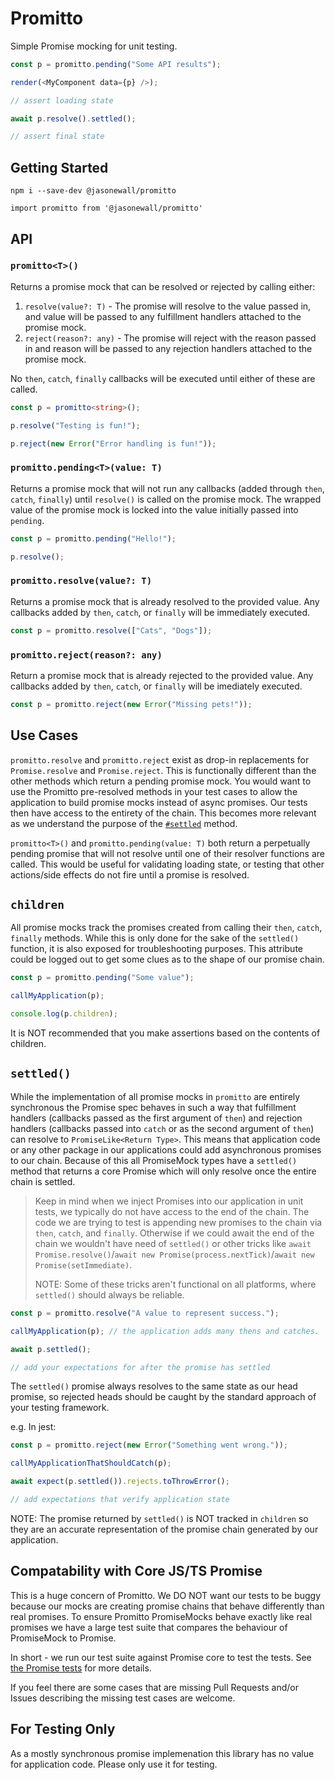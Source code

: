 # Promitto

Simple Promise mocking for unit testing.

```typescript
const p = promitto.pending("Some API results");

render(<MyComponent data={p} />);

// assert loading state

await p.resolve().settled();

// assert final state
```

## Getting Started

`npm i --save-dev @jasonewall/promitto`

`import promitto from '@jasonewall/promitto'`

## API

### `promitto<T>()`

Returns a promise mock that can be resolved or rejected by calling either:

1. `resolve(value?: T)` - The promise will resolve to the value passed in, and value will be passed to any fulfillment handlers attached to the promise mock.
2. `reject(reason?: any)` - The promise will reject with the reason passed in and reason will be passed to any rejection handlers attached to the promise mock.

No `then`, `catch`, `finally` callbacks will be executed until either of these are called.

```ts
const p = promitto<string>();

p.resolve("Testing is fun!");

p.reject(new Error("Error handling is fun!"));
```

### `promitto.pending<T>(value: T)`

Returns a promise mock that will not run any callbacks (added through `then`, `catch`, `finally`) until `resolve()` is called on the promise mock. The wrapped value of the promise mock is locked into the value initially passed into `pending`.

```ts
const p = promitto.pending("Hello!");

p.resolve();
```

### `promitto.resolve(value?: T)`

Returns a promise mock that is already resolved to the provided value. Any callbacks added by `then`, `catch`, or `finally` will be immediately executed.

```ts
const p = promitto.resolve(["Cats", "Dogs"]);
```

### `promitto.reject(reason?: any)`

Return a promise mock that is already rejected to the provided value. Any callbacks added by `then`, `catch`, or `finally` will be imediately executed.

```ts
const p = promitto.reject(new Error("Missing pets!"));
```

## Use Cases

`promitto.resolve` and `promitto.reject` exist as drop-in replacements for `Promise.resolve` and `Promise.reject`. This is functionally different than the other methods which return a pending promise mock. You would want to use the Promitto pre-resolved methods in your test cases to allow the application to build promise mocks instead of async promises. Our tests then have access to the entirety of the chain. This becomes more relevant as we understand the purpose of the [`#settled`](#settled) method.

`promitto<T>()` and `promitto.pending(value: T)` both return a perpetually pending promise that will not resolve until one of their resolver functions are called. This would be useful for validating loading state, or testing that other actions/side effects do not fire until a promise is resolved.

## `children`

All promise mocks track the promises created from calling their `then`, `catch`, `finally` methods. While this is only done for the sake of the `settled()` function, it is also exposed for troubleshooting purposes. This attribute could be logged out to get some clues as to the shape of our promise chain.

```ts
const p = promitto.pending("Some value");

callMyApplication(p);

console.log(p.children);
```

It is NOT recommended that you make assertions based on the contents of children.

## `settled()`

While the implementation of all promise mocks in `promitto` are entirely synchronous the Promise spec behaves in such a way that fulfillment handlers (callbacks passed as the first argument of `then`) and rejection handlers (callbacks passed into `catch` or as the second argument of `then`) can resolve to `PromiseLike<Return Type>`. This means that application code or any other package in our applications could add asynchronous promises to our chain. Because of this all PromiseMock types have a `settled()` method that returns a core Promise which will only resolve once the entire chain is settled.

> Keep in mind when we inject Promises into our application in unit tests, we typically do not have access to the end of the chain. The code we are trying to test is appending new promises to the chain via `then`, `catch`, and `finally`. Otherwise if we could await the end of the chain we wouldn't have need of `settled()` or other tricks like `await Promise.resolve()`/`await new Promise(process.nextTick)`/`await new Promise(setImmediate)`.
>
> NOTE: Some of these tricks aren't functional on all platforms, where `settled()` should always be reliable.

```ts
const p = promitto.resolve("A value to represent success.");

callMyApplication(p); // the application adds many thens and catches.

await p.settled();

// add your expectations for after the promise has settled
```

The `settled()` promise always resolves to the same state as our head promise, so rejected heads should be caught by the standard approach of your testing framework.

e.g. In jest:

```ts
const p = promitto.reject(new Error("Something went wrong."));

callMyApplicationThatShouldCatch(p);

await expect(p.settled()).rejects.toThrowError();

// add expectations that verify application state
```

NOTE: The promise returned by `settled()` is NOT tracked in `children` so they are an accurate representation of the promise chain generated by our application.

## Compatability with Core JS/TS Promise

This is a huge concern of Promitto. We DO NOT want our tests to be buggy because our mocks are creating promise chains that behave differently than real promises. To ensure Promitto PromiseMocks behave exactly like real promises we have a large test suite that compares the behaviour of PromiseMock to Promise.

In short - we run our test suite against Promise core to test the tests. See [the Promise tests](./tests/Promise.test.ts) for more details.

If you feel there are some cases that are missing Pull Requests and/or Issues describing the missing test cases are welcome.

## For Testing Only

As a mostly synchronous promise implemenation this library has no value for application code. Please only use it for testing.
